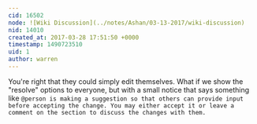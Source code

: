 ```yaml
---
cid: 16502
node: ![Wiki Discussion](../notes/Ashan/03-13-2017/wiki-discussion)
nid: 14010
created_at: 2017-03-28 17:51:50 +0000
timestamp: 1490723510
uid: 1
author: warren
---
```


You're right that they could simply edit themselves. What if we show the "resolve" options to everyone, but with a small notice that says something like `@person is making a suggestion so that others can provide input before accepting the change. You may either accept it or leave a comment on the section to discuss the changes with them.`